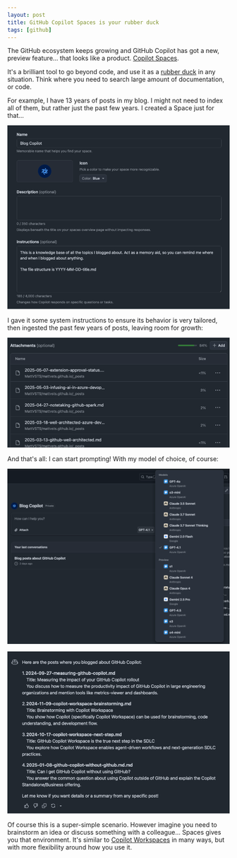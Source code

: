 ```yaml
---
layout: post
title: GitHub Copilot Spaces is your rubber duck
tags: [github]
---
```

The GitHub ecosystem keeps growing and GitHub Copilot has got a new, preview feature... that looks like a product. [Copilot Spaces](https://github.blog/changelog/2025-05-29-introducing-copilot-spaces-a-new-way-to-work-with-code-and-context/).

It's a brilliant tool to go beyond code, and use it as a [rubber duck](https://rubberduckdebugging.com) in any situation. Think where you need to search large amount of documentation, or code. 

For example, I have 13 years of posts in my blog. I might not need to index all of them, but rather just the past few years. I created a Space just for that...

![](/images/posts/2025-06-05-22-27-43.png)

I gave it some system instructions to ensure its behavior is very tailored, then ingested the past few years of posts, leaving room for growth:

![](/images/posts/2025-06-05-22-30-01.png)

And that's all: I can start prompting! With my model of choice, of course:

![](/images/posts/2025-06-05-22-33-44.png)

![](/images/posts/2025-06-05-22-34-37.png)

Of course this is a super-simple scenario. However imagine you need to brainstorm an idea or discuss something with a colleague... Spaces gives you that environment. It's similar to [Copilot Workspaces](https://mattvsts.github.io/2024/11/09/copilot-workspace-brainstorming/) in many ways, but with more flexibility around how you use it.